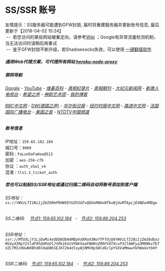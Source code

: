 # SS/SSR 账号 

友情提示：SS服务器可能遭到GFW封锁, 届时将重建服务器并更新账号信息, 最后更新于【2018-04-02 15:24】
<br/>&nbsp;--&nbsp; 若您访问的某些网站被重定向，请参考[Wiki](https://github.com/gfw-breaker/ssr-accounts/wiki) ；Google有异常流量检测机制，当无法访问时请稍后再重试
<br/>&nbsp;--&nbsp; 鉴于GFW封锁不断升级，若Shadowsocks失效，可以使用 [一键翻墙软件](https://shielded-anchorage-45699.herokuapp.com/proxy/http://wujieliulan.com/)

##### 通用Web代理方案，可代理所有网站 [heroku-node-proxy](https://github.com/gfw-breaker/heroku-node-proxy#--end--) 

##### 禁网导航

######  [Google](https://shielded-anchorage-45699.herokuapp.com/proxy/https://www.google.com/search?q=425事件) - [YouTube](https://git.io/vxNPj) - [维基百科](https://shielded-anchorage-45699.herokuapp.com/proxy/https://zh.wikipedia.org/wiki/喬高-麥塔斯調查報告) - [真相纪录片](https://git.io/vpYh5) - [真相期刊](https://shielded-anchorage-45699.herokuapp.com/proxy/http://qikan.minghui.org/display.aspx?category_id=3&zhuanti_id=2) - [大纪元新闻网](https://shielded-anchorage-45699.herokuapp.com/proxy/http://www.epochtimes.com/) - [新唐人电视台](https://shielded-anchorage-45699.herokuapp.com/proxy/http://www.ntdtv.com/) - [希望之声](https://shielded-anchorage-45699.herokuapp.com/proxy/http://soundofhope.org/) - [神韵艺术团](https://shielded-anchorage-45699.herokuapp.com/proxy/http://www.ntdtv.com/xtr/gb/prog673.html) - [我的博客](https://shielded-anchorage-45699.herokuapp.com/proxy/http://truth.atspace.eu/)<br/> <br/> [BBC中文网](https://shielded-anchorage-45699.herokuapp.com/proxy/http://www.bbc.com/zhongwen/simp) - [DW(德国之声)](https://shielded-anchorage-45699.herokuapp.com/proxy/http://www.dw.com/zh/在线报导/s-9058?&zhongwen=simp) - [华尔街日报](https://shielded-anchorage-45699.herokuapp.com/proxy/https://cn.wsj.com/zh-hans) - [纽约时报中文网](https://shielded-anchorage-45699.herokuapp.com/proxy/https://cn.nytimes.com/) - [路透中文网](https://shielded-anchorage-45699.herokuapp.com/proxy/https://cn.reuters.com/) - [法国国际广播电台](https://shielded-anchorage-45699.herokuapp.com/proxy/http://cn.rfi.fr/) - [美国之音](https://shielded-anchorage-45699.herokuapp.com/proxy/https://www.voachinese.com/) - [NTDTV中国频道](https://git.io/vxShq)


##### 账号信息
IP地址：`159.65.102.184`  
端口号：`8080`  
密码  : `FaLunDaFaHao@513`  
加密  ：`aes-256-cfb`  
协议  ：`auth_sha1_v4`  
混淆  : `tls1.2_ticket_auth`  

##### 您也可以粘贴SS/SSR地址或通过扫描二维码自动将账号添加到客户端

######  SS地址： `ss://YWVzLTI1Ni1jZmI6RmFMdW5EYUZhSGFvQDUxM0AxNTkuNjUuMTAyLjE4NDo4MDgw`   
######  SS二维码: &nbsp;&nbsp; <a href="http://159.65.102.184/info/ss.html" target="_blank">节点1: 159.65.102.184</a> &nbsp;&nbsp;-&nbsp;&nbsp; <a href="http://159.89.204.253/info/ss.html" target="_blank">节点2: 159.89.204.253</a>

######  SSR地址： `ssr://MTU5LjY1LjEwMi4xODQ6ODA4MDphdXRoX3NoYTFfdjQ6YWVzLTI1Ni1jZmI6dGxzMS4yX3RpY2tldF9hdXRoOlJtRk1kVzVFWVVaaFNHRnZRRFV4TXcvP3JlbWFya3M9NkxTbTVZLTM1cHUwNXBhd0lHaDBkSEJ6T2k4dloyWjNMV0p5WldGclpYSXVaMmwwYUhWaUxtbHY`     
######  SSR二维码: &nbsp;&nbsp;<a href="http://159.65.102.184/info/ssr.html" target="_blank">节点1: 159.65.102.184</a> &nbsp;&nbsp;-&nbsp;&nbsp; <a href="http://159.89.204.253/info/ssr.html" target="_blank">节点2: 159.89.204.253</a>


